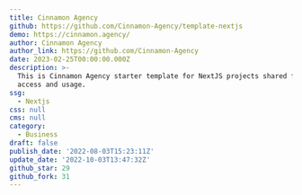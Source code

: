 ```yaml
---
title: Cinnamon Agency
github: https://github.com/Cinnamon-Agency/template-nextjs
demo: https://cinnamon.agency/
author: Cinnamon Agency
author_link: https://github.com/Cinnamon-Agency
date: 2023-02-25T00:00:00.000Z
description: >-
  This is Cinnamon Agency starter template for NextJS projects shared for public
  access and usage.
ssg:
  - Nextjs
css: null
cms: null
category:
  - Business
draft: false
publish_date: '2022-08-03T15:23:11Z'
update_date: '2022-10-03T13:47:32Z'
github_star: 29
github_fork: 31
---
```

